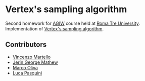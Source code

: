 # Vertex's sampling algorithm
Second homework for [AGIW](https://sites.google.com/site/roma3agiw/) course held at [Roma Tre University](http://www.uniroma3.it). Implementation of [Vertex's sampling algorithm](http://ieeexplore.ieee.org/abstract/document/5767842/).

## Contributors
- [Vincenzo Martello](https://github.com/vincenzomartello)
- [Jerin George Mathew](https://github.com/jgeorgemathew)
- [Marco Oliva](https://github.com/maroliva)
- [Luca Pasquini](https://github.com/lucapas)
